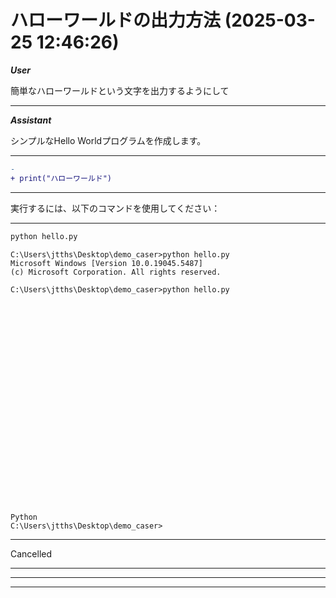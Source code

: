 <!-- Generated by SpecStory -->

# ハローワールドの出力方法 (2025-03-25 12:46:26)

_**User**_

簡単なハローワールドという文字を出力するようにして

---

_**Assistant**_

シンプルなHello Worldプログラムを作成します。

---

```diff
- 
+ print("ハローワールド") 
```

---

実行するには、以下のコマンドを使用してください：

---

```bash
python hello.py
```

```
C:\Users\jtths\Desktop\demo_caser>python hello.py
Microsoft Windows [Version 10.0.19045.5487]
(c) Microsoft Corporation. All rights reserved.

C:\Users\jtths\Desktop\demo_caser>python hello.py

























Python
C:\Users\jtths\Desktop\demo_caser>
```

---

Cancelled

---



---



---

